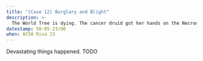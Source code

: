 ```yaml
---
title: "[Case 12] Burglary and Blight"
description: >-
  The World Tree is dying. The cancer druid got her hands on the Necronomicon, and writes "Yggdrasil" into it every day. The Warforged and elves hunt the druid fruitlessly, while one elven holy sorcerer has a bolder plan.
datestamp: 50-05-23/00
when: AC50 Rixa 23
---
```


Devastating things happened. TODO
